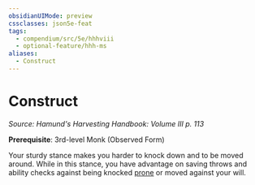 ```yaml
---
obsidianUIMode: preview
cssclasses: json5e-feat
tags:
  - compendium/src/5e/hhhviii
  - optional-feature/hhh-ms
aliases:
  - Construct
---
```

# Construct
*Source: Hamund's Harvesting Handbook: Volume III p. 113*  

**Prerequisite**: 3rd-level Monk (Observed Form)

Your sturdy stance makes you harder to knock down and to be moved around. While in this stance, you have advantage on saving throws and ability checks against being knocked [prone](2-Mechanics/CLI/rules/conditions.md#prone) or moved against your will.